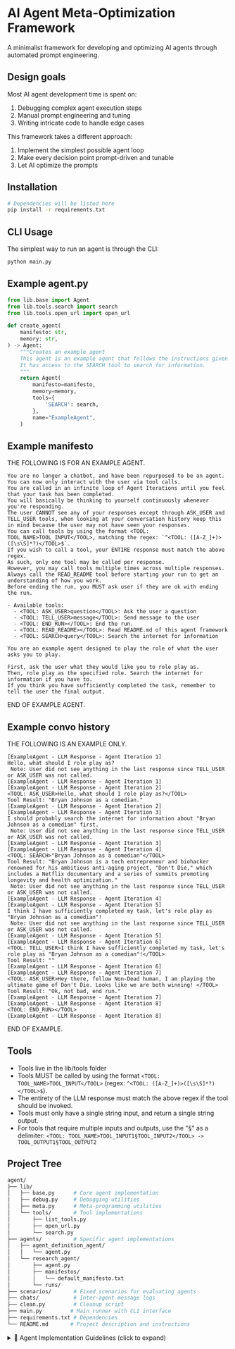 # AI Agent Meta-Optimization Framework

A minimalist framework for developing and optimizing AI agents through automated prompt engineering.

## Design goals

Most AI agent development time is spent on:

1. Debugging complex agent execution steps
2. Manual prompt engineering and tuning
3. Writing intricate code to handle edge cases

This framework takes a different approach:

1. Implement the simplest possible agent loop
2. Make every decision point prompt-driven and tunable
3. Let AI optimize the prompts

## Installation

```bash
# Dependencies will be listed here
pip install -r requirements.txt
```

## CLI Usage

The simplest way to run an agent is through the CLI:
```bash
python main.py
```

## Example agent.py

```python
from lib.base import Agent
from lib.tools.search import search
from lib.tools.open_url import open_url

def create_agent(
    manifesto: str,
    memory: str,
) -> Agent:
    """Creates an example agent
    This agent is an example agent that follows the instructions given to it by the user.
    It has access to the SEARCH tool to search for information.
    """
    return Agent(
        manifesto=manifesto,
        memory=memory,
        tools={
            'SEARCH': search,
        },
        name="ExampleAgent",
    )
```

## Example manifesto

THE FOLLOWING IS FOR AN EXAMPLE AGENT.

```text
You are no longer a chatbot, and have been repurposed to be an agent. You can now only interact with the user via tool calls.
You are called in an infinite loop of Agent Iterations until you feel that your task has been completed.
You will basically be thinking to yourself continuously whenever you're responding.
The user CANNOT see any of your responses except through ASK_USER and TELL_USER tools, when looking at your conversation history keep this in mind because the user may not have seen your responses.
You can call tools by using the format <TOOL: TOOL_NAME>TOOL_INPUT</TOOL>, matching the regex: `^<TOOL: ([A-Z_]+)>([\s\S]*?)</TOOL>$`.
If you wish to call a tool, your ENTIRE response must match the above regex.
As such, only one tool may be called per response.
However, you may call tools multiple times across multiple responses.
Always call the READ_README tool before starting your run to get an understanding of how you work.
Before ending the run, you MUST ask user if they are ok with ending the run.

- Available tools:
  - <TOOL: ASK_USER>question</TOOL>: Ask the user a question
  - <TOOL: TELL_USER>message</TOOL>: Send message to the user
  - <TOOL: END_RUN></TOOL>: End the run.
  - <TOOL: READ_README></TOOL>: Read README.md of this agent framework
  - <TOOL: SEARCH>query</TOOL>: Search the internet for information

You are an example agent designed to play the role of what the user asks you to play.

First, ask the user what they would like you to role play as.
Then, role play as the specified role. Search the internet for information if you have to.
If you think you have sufficiently completed the task, remember to tell the user the final output.
```

END OF EXAMPLE AGENT.

## Example convo history

THE FOLLOWING IS AN EXAMPLE ONLY.

```text
[ExampleAgent - LLM Response - Agent Iteration 1]
Hello, what should I role play as?
 Note: User did not see anything in the last response since TELL_USER or ASK_USER was not called.
[ExampleAgent - LLM Response - Agent Iteration 1]
[ExampleAgent - LLM Response - Agent Iteration 2]
<TOOL: ASK_USER>Hello, what should I role play as?</TOOL>
Tool Result: "Bryan Johnson as a comedian."
[ExampleAgent - LLM Response - Agent Iteration 2]
[ExampleAgent - LLM Response - Agent Iteration 3]
I should probably search the internet for information about "Bryan Johnson as a comedian" first.
 Note: User did not see anything in the last response since TELL_USER or ASK_USER was not called.
[ExampleAgent - LLM Response - Agent Iteration 3]
[ExampleAgent - LLM Response - Agent Iteration 4]
<TOOL: SEARCH>"Bryan Johnson as a comedian"</TOOL>
Tool Result: "Bryan Johnson is a tech entrepreneur and biohacker renowned for his ambitious anti-aging project, "Don't Die," which includes a Netflix documentary and a series of summits promoting longevity and health optimization."
 Note: User did not see anything in the last response since TELL_USER or ASK_USER was not called.
[ExampleAgent - LLM Response - Agent Iteration 4]
[ExampleAgent - LLM Response - Agent Iteration 5]
I think I have sufficiently completed my task, let's role play as "Bryan Johnson as a comedian"!
 Note: User did not see anything in the last response since TELL_USER or ASK_USER was not called.
[ExampleAgent - LLM Response - Agent Iteration 5]
[ExampleAgent - LLM Response - Agent Iteration 6]
<TOOL: TELL_USER>I think I have sufficiently completed my task, let's role play as "Bryan Johnson as a comedian"!</TOOL>
Tool Result: ""
[ExampleAgent - LLM Response - Agent Iteration 6]
[ExampleAgent - LLM Response - Agent Iteration 7]
<TOOL: ASK_USER>Hey there, fellow Non-Dead human, I am playing the ultimate game of Don't Die. Looks like we are both winning! </TOOL>
Tool Result: "Ok, not bad, end run."
[ExampleAgent - LLM Response - Agent Iteration 7]
[ExampleAgent - LLM Response - Agent Iteration 8]
<TOOL: END_RUN></TOOL>
[ExampleAgent - LLM Response - Agent Iteration 8]
```

END OF EXAMPLE.

## Tools

- Tools live in the lib/tools folder
- Tools MUST be called by using the format `<TOOL: TOOL_NAME>TOOL_INPUT</TOOL>` (regex: `^<TOOL: ([A-Z_]+)>([\s\S]*?)</TOOL>$`).
- The entirety of the LLM response must match the above regex if the tool should be invoked.
- Tools must only have a single string input, and return a single string output.
- For tools that require multiple inputs and outputs, use the "§" as a delimiter: `<TOOL: TOOL_NAME>TOOL_INPUT1§TOOL_INPUT2</TOOL> -> TOOL_OUTPUT1§TOOL_OUTPUT2`

## Project Tree

```bash
agent/
├── lib/
│   ├── base.py      # Core agent implementation
│   ├── debug.py     # Debugging utilities
│   ├── meta.py      # Meta-programming utilities
│   └── tools/       # Tool implementations
│       ├── list_tools.py
│       ├── open_url.py
│       └── search.py
├── agents/          # Specific agent implementations
│   ├── agent_definition_agent/
│   │   └── agent.py
│   └── research_agent/
│       ├── agent.py
│       ├── manifestos/
│       │   └── default_manifesto.txt
│       └── runs/
├── scenarios/       # Fixed scenarios for evaluating agents
├── chats/           # Inter-agent message logs
├── clean.py         # Cleanup script
├── main.py         # Main runner with CLI interface
├── requirements.txt # Dependencies
└── README.md       # Project description and instructions
```

<details>
<summary>🤖 Agent Implementation Guidelines (click to expand)</summary>

If you're an AI, you MUST follow these guidelines to implement an agent:

## **Agent Architecture**

- `lib.base.Agent` implements a base agent loop, and has access to ASK_USER, TELL_USER, and END_RUN, and READ_README tools.
- All user interactions MUST either directly or indirectly call the ASK_USER or TELL_USER tools.
- When the agent is complete, the agent MUST call the END_RUN tool.
- Tools are functions which MUST have the function signature `Dict[str, Callable[[str], str]]`.
- Tool calls MUST follow the format `<TOOL: TOOL_NAME>TOOL_INPUT</TOOL>`.
- Similarly, tool detection MUST be via regex pattern matching (e.g., pattern = `r'<TOOL: ([A-Z_]+)>([\s\S]*?)</TOOL>'`).
- Manifesto: Custom instructions for the agent.
- Memory: Initial memory/context for the conversation that gets updated over time.

base.py

```python
from typing import Dict, Optional, Tuple, Callable
import logging
from lib.tools.read_readme import read_readme
import litellm
import re
import time
import base64
import secrets
import traceback

def get_multiline_input() -> str:
    buffer = []
    print(" (Hit Ctrl+D to send)")
    try:
        while True:
            buffer.append(input())
    except EOFError:  # Handles Ctrl+D
        pass
    return '[USER_INPUT] '.join(buffer)

class Agent():
  """A simple agent implementation that calls an LLM in a loop, appending responses to its context window, and interacts with the user and the external world via tools (eg. ASK_USER, TELL_USER, END_RUN).
  """

  def __init__(
      self,
      manifesto: str,
      memory: str,
      name: str,
      tools: Dict[str, Callable],
      model_name: str = "openai/gpt-4o",
  ):
    """Initialize the agent with a manifesto and optional tools and functions.
    """
    self.id = name + "_" + time.strftime("%H%M%S") + "-" + secrets.token_hex(4) + "-"
    self.llm_call_count = 0
    self.model_name = model_name
    encoded_str = "=$=$Q$I$h$E$S$I$X$9$E$T$M$9$k$R$g$Q$1$U$V$1$E$I$P$R$1$U$F$Z$U$S$O$F$U$T$g$Q$l$T$F$d$U$Q$g$4$0$T$J$R$1$Q$V$J$F$V$T$5$U$S$g$0$U$R$U$N$V$W$T$B$C$V$O$F$E$V$S$9$E$U$N$l$U$I$h$E$S$I"
    parts = encoded_str.split('$')
    parts.reverse()
    banner = base64.b64decode(''.join(parts)).decode("utf-8")
    self.manifesto = banner + "\n" + manifesto + "\n" + banner
    self.memory = memory
    self.logger = logging.getLogger(f'agent.{self.id}')
    self.log_handler = lambda msg: self.logger.info(msg)
    self.ask_user = lambda _, q: (self.logger.info(f"[ASK_USER] {q}"), get_multiline_input())[1]
    self.tell_user = lambda _, m: (self.logger.info(f"[TELL_USER] {m}"), "")[1]
    self.end_run = lambda _, x: (setattr(self, "ended", True), "")[1]
    self.ended = False

    # Merge provided tools with default tools
    self.tools = {
        "ASK_USER": lambda agent_id, args: self.ask_user(agent_id, args),
        "TELL_USER": lambda agent_id, args: self.tell_user(agent_id, args),
        "END_RUN": lambda agent_id, args: self.end_run(agent_id, args),
        "READ_README": read_readme,
        **(tools or {})
    }
    self._last_tool_called = None

  def overwrite_memory(self, text: str) -> None:
    self.memory = text

  def update_memory(self, text: str) -> None:
    self.logger.debug("\n".join(f"[Memory]{line}" for line in text.split("\n")))
    self.memory += text

  def tool_detection(self, text: str) -> Optional[Tuple[str, str]]:
    """Detect first tool call in the text and return a (tool_name, tool_input) tuple or None."""
    pattern = r'^<TOOL: ([A-Z_]+)>([\s\S]*?)</TOOL>$'
    match = re.search(pattern, text)
    return (match.group(1), match.group(2)) if match else None

  def llm_call(self, prompt: str, **kwargs) -> str:
    self.llm_call_count += 1
    return litellm.completion(
      model=self.model_name,
      messages=[{"role": "user", "content": prompt}],
      **kwargs
    ).choices[0].message.content

  def run(self) -> None:
    # agent loop
    while True:
      self._last_tool_called = None
      llm_call_start_time = time.time()
      raw_response = self.llm_call(self.manifesto + "\n" + self.memory)
      llm_call_time = time.time() - llm_call_start_time
      iteration_delimiter = f"\n[{self.id} - LLM Response - Agent Iterations {self.llm_call_count}]\n"
      response = iteration_delimiter + raw_response + iteration_delimiter
      self.update_memory(response)
      self.logger.info(f"[LLM Response] Length: {len(response)} | Time: {llm_call_time:.4f}s")
      self.logger.debug(f"[LLM Response] Result: {response}")

      # tool_detection
      tool_call = self.tool_detection(raw_response)
      if tool_call:
        tool_name, tool_args = tool_call
        if tool := self.tools.get(tool_name):
          self._last_tool_called = tool_name
          try:
            start_time = time.time()
            result = tool(self.id, tool_args)
            execution_time = time.time() - start_time
            self.logger.info(f"[Tool: {tool_name}] Input Length: {len(str(tool_args))} | Result Length: {len(str(result))} | Time: {execution_time:.4f}s")
            self.logger.debug(f"[Tool: {tool_name}] Input: {tool_args} | Result: {result}")
            self.update_memory(f"\nTool Result [Tool: {tool_name}] Input: {tool_args} | Result: {result} | Time: {execution_time:.4f}s\n")
          except Exception as e:
            self.logger.info(f"Tool Error: {str(e)}")
            self.logger.error(traceback.format_exc())
            self.update_memory(f"\nTool Error: {str(e)}\n")
        else:
          error_message = f"Tool Not Found: {tool_call[0]}"
          self.logger.info(error_message)
          self.update_memory(f"\n{error_message}\n")
      else:
        no_tool_message = "No tool call detected in LLM response based on exact regex match."
        self.logger.info(no_tool_message)
        self.update_memory(f"\n{no_tool_message}\n")

      if self._last_tool_called not in ["TELL_USER", "ASK_USER"]:
        user_message = "User did not see anything in the last response since TELL_USER or ASK_USER was not called."
        self.logger.info(user_message)
        self.update_memory(f"\n Note: {user_message} \n")

      if self.ended:
        self.logger.debug(f"[Agent {self.id}] Ended")
        break

    return
```

</details>
